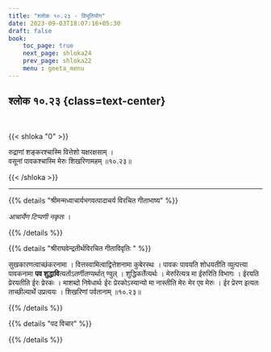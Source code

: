 ```yaml
---
title: "श्लोक १०.२३ - विभूतियोग"
date: 2023-09-03T18:07:16+05:30
draft: false
book:
    toc_page: true
    next_page: shloka24
    prev_page: shloka22
    menu : geeta_menu
---
```




## श्लोक १०.२३ {class=text-center}

<br/>

{{< shloka  "0"  >}}

रुद्राणां शङ्करश्चास्मि वित्तेशो यक्षरक्षसाम् ।  
वसूनां पावकश्चास्मि मेरुः शिखरिणामहम् ॥१०.२३॥ 

{{< /shloka >}}

---


{{% details "श्रीमन्मध्वाचार्यभगवत्पादाचर्य विरचित  गीताभाष्य" %}}

*आचार्येण टिप्पणी नकृतः* ।

{{% /details %}}



{{% details "श्रीराघवेन्द्रतीर्थविरचित गीताविवृतिः " %}}

सुखकारणत्वाच्छंकरनामा । 
वित्तस्वामित्वाद्वित्तेशनामा कुबेरस्थः ।
पावकः पावयति शोधयतीति व्युत्पत्त्या पावकनामा 
**पव शुद्धावि**त्यतोंऽतर्णीतण्यर्थात्‌ ण्वुल्‌ । 
शुद्धिकर्तेत्यर्थः । 
मेरुरित्यत्र मा ईरुरिति विभागः । ईरयति प्रेरयतीति 
ईरः प्रेरकः । माशब्दो निषेधार्थः
ईरः प्रेरकोऽस्यान्यो मा नास्तीति मेरः मेर एव मेरुः । 
ईर प्रेरण इत्यतः ताच्छील्यार्थे उप्रत्ययः । 
शिखरिणां पर्वतानाम्‌ ॥१०.२३॥

{{% /details %}}



{{% details "पद विचार" %}}


{{% /details %}}
